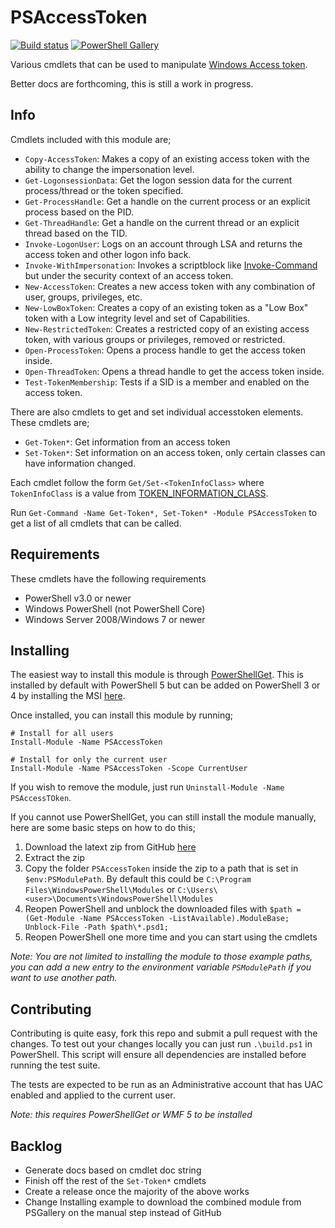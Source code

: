# PSAccessToken

[![Build status](https://ci.appveyor.com/api/projects/status/f9fbq0361snk5oxs?svg=true)](https://ci.appveyor.com/project/jborean93/psaccesstoken)
[![PowerShell Gallery](https://img.shields.io/powershellgallery/dt/PSAccessToken.svg)](https://www.powershellgallery.com/packages/PSAccessToken)

Various cmdlets that can be used to manipulate [Windows Access token](https://docs.microsoft.com/en-us/windows/desktop/SecAuthZ/access-tokens).

Better docs are forthcoming, this is still a work in progress.


## Info

Cmdlets included with this module are;

* `Copy-AccessToken`: Makes a copy of an existing access token with the ability to change the impersonation level.
* `Get-LogonsessionData`: Get the logon session data for the current process/thread or the token specified.
* `Get-ProcessHandle`: Get a handle on the current process or an explicit process based on the PID.
* `Get-ThreadHandle`: Get a handle on the current thread or an explicit thread based on the TID.
* `Invoke-LogonUser`: Logs on an account through LSA and returns the access token and other logon info back.
* `Invoke-WithImpersonation`: Invokes a scriptblock like [Invoke-Command](https://docs.microsoft.com/en-us/powershell/module/microsoft.powershell.core/invoke-command?view=powershell-6) but under the security context of an access token.
* `New-AccessToken`: Creates a new access token with any combination of user, groups, privileges, etc.
* `New-LowBoxToken`: Creates a copy of an existing token as a "Low Box" token with a Low integrity level and set of Capabilities.
* `New-RestrictedToken`: Creates a restricted copy of an existing access token, with various groups or privileges, removed or restricted.
* `Open-ProcessToken`: Opens a process handle to get the access token inside.
* `Open-ThreadToken`: Opens a thread handle to get the access token inside.
* `Test-TokenMembership`: Tests if a SID is a member and enabled on the access token.

There are also cmdlets to get and set individual accesstoken elements. These
cmdlets are;

* `Get-Token*`: Get information from an access token
* `Set-Token*`: Set information on an access token, only certain classes can have information changed.

Each cmdlet follow the form `Get/Set-<TokenInfoClass>` where `TokenInfoClass`
is a value from [TOKEN_INFORMATION_CLASS](https://docs.microsoft.com/en-us/windows/desktop/api/winnt/ne-winnt-_token_information_class).

Run `Get-Command -Name Get-Token*, Set-Token* -Module PSAccessToken` to get a
list of all cmdlets that can be called.


## Requirements

These cmdlets have the following requirements

* PowerShell v3.0 or newer
* Windows PowerShell (not PowerShell Core)
* Windows Server 2008/Windows 7 or newer


## Installing

The easiest way to install this module is through
[PowerShellGet](https://docs.microsoft.com/en-us/powershell/gallery/overview).
This is installed by default with PowerShell 5 but can be added on PowerShell
3 or 4 by installing the MSI [here](https://www.microsoft.com/en-us/download/details.aspx?id=51451).

Once installed, you can install this module by running;

```
# Install for all users
Install-Module -Name PSAccessToken

# Install for only the current user
Install-Module -Name PSAccessToken -Scope CurrentUser
```

If you wish to remove the module, just run
`Uninstall-Module -Name PSAccessTOken`.

If you cannot use PowerShellGet, you can still install the module manually,
here are some basic steps on how to do this;

1. Download the latext zip from GitHub [here](https://github.com/jborean93/PSAccessToken/releases/latest)
2. Extract the zip
3. Copy the folder `PSAccessToken` inside the zip to a path that is set in `$env:PSModulePath`. By default this could be `C:\Program Files\WindowsPowerShell\Modules` or `C:\Users\<user>\Documents\WindowsPowerShell\Modules`
4. Reopen PowerShell and unblock the downloaded files with `$path = (Get-Module -Name PSAccessToken -ListAvailable).ModuleBase; Unblock-File -Path $path\*.psd1;`
5. Reopen PowerShell one more time and you can start using the cmdlets

_Note: You are not limited to installing the module to those example paths, you can add a new entry to the environment variable `PSModulePath` if you want to use another path._


## Contributing

Contributing is quite easy, fork this repo and submit a pull request with the
changes. To test out your changes locally you can just run `.\build.ps1` in
PowerShell. This script will ensure all dependencies are installed before
running the test suite.

The tests are expected to be run as an Administrative account that has UAC
enabled and applied to the current user.

_Note: this requires PowerShellGet or WMF 5 to be installed_


## Backlog

* Generate docs based on cmdlet doc string
* Finish off the rest of the `Set-Token*` cmdlets
* Create a release once the majority of the above works
* Change Installing example to download the combined module from PSGallery on the manual step instead of GitHub
